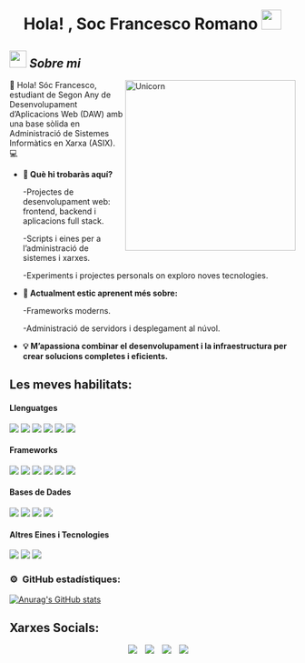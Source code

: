 <h1 align="center">Hola! , Soc Francesco Romano <img src="https://media.giphy.com/media/hvRJCLFzcasrR4ia7z/giphy.gif" width="35"></h1>



## <img src="https://media.giphy.com/media/ObNTw8Uzwy6KQ/giphy.gif" width="30px">&nbsp;***Sobre mi***

<img align="right" width=300px alt="Unicorn" src="https://c.tenor.com/GN73MKBawZYAAAAi/busy-cute.gif" />

👋 Hola! Sóc Francesco, estudiant de Segon Any de Desenvolupament d’Aplicacions Web (DAW) amb una base sòlida en Administració de Sistemes Informàtics en Xarxa (ASIX). 💻


* **🔧 Què hi trobaràs aquí?**

  -Projectes de desenvolupament web: frontend, backend i aplicacions full stack.

  -Scripts i eines per a l’administració de sistemes i xarxes.

  -Experiments i projectes personals on exploro noves tecnologies.

* **🌱 Actualment estic aprenent més sobre:**

   -Frameworks moderns.

   -Administració de servidors i desplegament al núvol.


* **💡 M’apassiona combinar el desenvolupament i la infraestructura per crear solucions completes i eficients.**



## Les meves habilitats:

<h4> Llenguatges </h4>
<span> 
  <img src="https://img.shields.io/badge/HTML5-E34F26?style=for-the-badge&logo=html5&logoColor=white">
  <img src="https://img.shields.io/badge/CSS3-1572B6?style=for-the-badge&logo=css3&logoColor=white">
  <img src="https://img.shields.io/badge/JavaScript-F7DF1E?style=for-the-badge&logo=javascript&logoColor=black">
  <img src="https://img.shields.io/badge/Java-ED8B00?style=for-the-badge&logo=java&logoColor=white">
  <img src="https://img.shields.io/badge/PHP-777BB4?style=for-the-badge&logo=php&logoColor=white">
  <img src="https://img.shields.io/badge/python-3670A0?style=for-the-badge&logo=python&logoColor=ffdd54">
  
</span>

<h4> Frameworks </h4>
<span>
  <img src="https://img.shields.io/badge/Bootstrap-563D7C?style=for-the-badge&logo=bootstrap&logoColor=white">
  <img src="https://img.shields.io/badge/laravel-%23FF2D20.svg?style=for-the-badge&logo=laravel&logoColor=white">
  <img src="https://img.shields.io/badge/react-%2320232a.svg?style=for-the-badge&logo=react&logoColor=%2361DAFB">
  <img src="https://img.shields.io/badge/angular-%23DD0031.svg?style=for-the-badge&logo=angular&logoColor=white">
  <img src="https://img.shields.io/badge/vuejs-%2335495e.svg?style=for-the-badge&logo=vuedotjs&logoColor=%234FC08D">
  <img src="https://img.shields.io/badge/Microsoft%20SQL%20Server-CC2927?style=for-the-badge&logo=microsoft%20sql%20server&logoColor=white">

  
  
</span>

<h4> Bases de Dades </h4>
<span>
  <img src="https://img.shields.io/badge/MySQL-00000F?style=for-the-badge&logo=mysql&logoColor=white">
  <img src="https://img.shields.io/badge/MariaDB-003545?style=for-the-badge&logo=mariadb&logoColor=white">
  <img src="https://img.shields.io/badge/MongoDB-%234ea94b.svg?style=for-the-badge&logo=mongodb&logoColor=white">
  <img src="https://img.shields.io/badge/MongoDB-%234ea94b.svg?style=for-the-badge&logo=mongodb&logoColor=white">
  
</span>

<h4> Altres Eines i Tecnologies </h4>
<span>
  <img src="https://img.shields.io/badge/Git-F05032?style=for-the-badge&logo=git&logoColor=white">
  <img src="https://img.shields.io/badge/Xampp-F37623?style=for-the-badge&logo=xampp&logoColor=white">
  <img src="https://img.shields.io/badge/docker-%230db7ed.svg?style=for-the-badge&logo=docker&logoColor=white">

</span>


### ⚙️ &nbsp;GitHub estadístiques:


[![Anurag's GitHub stats](https://github-readme-stats.vercel.app/api?username=fraannr4&show_icons=true)](https://github.com/anuraghazra/github-readme-stats)




## Xarxes Socials:


 <div align="center"  class="icons-social" style="margin-left: 10px;">
        <a style="margin-left: 10px;"  target="_blank" href="https://www.linkedin.com/in/francesco-romano-307893296">
			<img src="https://img.icons8.com/doodle/40/000000/linkedin--v2.png"></a>
        <a style="margin-left: 10px;" target="_blank" href="https://github.com/fraannr4">
		<img src="https://img.icons8.com/doodle/40/000000/github--v1.png"></a>
        <a style="margin-left: 10px;" target="_blank" href="https://instagram.com/fraann.r4">
			<img src="https://img.icons8.com/doodle/40/000000/instagram-new--v2.png"></a>
		<a style="margin-left: 10px;" target="_blank" href="https://twitter.com/fran_romano4">
			<img src="https://img.icons8.com/doodle/1x/twitter-squared--v2.png" ></a>
</div>
